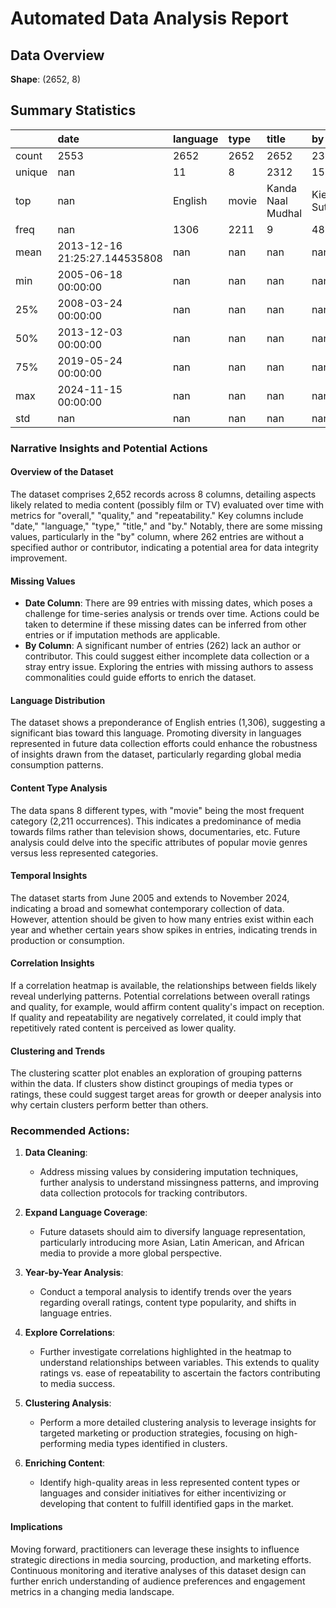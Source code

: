 # Automated Data Analysis Report

## Data Overview
**Shape**: (2652, 8)

## Summary Statistics
|        | date                          | language   | type   | title             | by                |    overall |     quality |   repeatability |
|:-------|:------------------------------|:-----------|:-------|:------------------|:------------------|-----------:|------------:|----------------:|
| count  | 2553                          | 2652       | 2652   | 2652              | 2390              | 2652       | 2652        |     2652        |
| unique | nan                           | 11         | 8      | 2312              | 1528              |  nan       |  nan        |      nan        |
| top    | nan                           | English    | movie  | Kanda Naal Mudhal | Kiefer Sutherland |  nan       |  nan        |      nan        |
| freq   | nan                           | 1306       | 2211   | 9                 | 48                |  nan       |  nan        |      nan        |
| mean   | 2013-12-16 21:25:27.144535808 | nan        | nan    | nan               | nan               |    3.04751 |    3.20928  |        1.49472  |
| min    | 2005-06-18 00:00:00           | nan        | nan    | nan               | nan               |    1       |    1        |        1        |
| 25%    | 2008-03-24 00:00:00           | nan        | nan    | nan               | nan               |    3       |    3        |        1        |
| 50%    | 2013-12-03 00:00:00           | nan        | nan    | nan               | nan               |    3       |    3        |        1        |
| 75%    | 2019-05-24 00:00:00           | nan        | nan    | nan               | nan               |    3       |    4        |        2        |
| max    | 2024-11-15 00:00:00           | nan        | nan    | nan               | nan               |    5       |    5        |        3        |
| std    | nan                           | nan        | nan    | nan               | nan               |    0.76218 |    0.796743 |        0.598289 |## Narrative
### Narrative Insights and Potential Actions

#### Overview of the Dataset
The dataset comprises 2,652 records across 8 columns, detailing aspects likely related to media content (possibly film or TV) evaluated over time with metrics for "overall," "quality," and "repeatability." Key columns include "date," "language," "type," "title," and "by." Notably, there are some missing values, particularly in the "by" column, where 262 entries are without a specified author or contributor, indicating a potential area for data integrity improvement.

#### Missing Values
- **Date Column**: There are 99 entries with missing dates, which poses a challenge for time-series analysis or trends over time. Actions could be taken to determine if these missing dates can be inferred from other entries or if imputation methods are applicable.
- **By Column**: A significant number of entries (262) lack an author or contributor. This could suggest either incomplete data collection or a stray entry issue. Exploring the entries with missing authors to assess commonalities could guide efforts to enrich the dataset.

#### Language Distribution
The dataset shows a preponderance of English entries (1,306), suggesting a significant bias toward this language. Promoting diversity in languages represented in future data collection efforts could enhance the robustness of insights drawn from the dataset, particularly regarding global media consumption patterns.

#### Content Type Analysis
The data spans 8 different types, with "movie" being the most frequent category (2,211 occurrences). This indicates a predominance of media towards films rather than television shows, documentaries, etc. Future analysis could delve into the specific attributes of popular movie genres versus less represented categories.

#### Temporal Insights
The dataset starts from June 2005 and extends to November 2024, indicating a broad and somewhat contemporary collection of data. However, attention should be given to how many entries exist within each year and whether certain years show spikes in entries, indicating trends in production or consumption.

#### Correlation Insights
If a correlation heatmap is available, the relationships between fields likely reveal underlying patterns. Potential correlations between overall ratings and quality, for example, would affirm content quality's impact on reception. If quality and repeatability are negatively correlated, it could imply that repetitively rated content is perceived as lower quality.

#### Clustering and Trends
The clustering scatter plot enables an exploration of grouping patterns within the data. If clusters show distinct groupings of media types or ratings, these could suggest target areas for growth or deeper analysis into why certain clusters perform better than others. 

### Recommended Actions:
1. **Data Cleaning**:
   - Address missing values by considering imputation techniques, further analysis to understand missingness patterns, and improving data collection protocols for tracking contributors.
   
2. **Expand Language Coverage**:
   - Future datasets should aim to diversify language representation, particularly introducing more Asian, Latin American, and African media to provide a more global perspective.

3. **Year-by-Year Analysis**:
   - Conduct a temporal analysis to identify trends over the years regarding overall ratings, content type popularity, and shifts in language entries.

4. **Explore Correlations**:
   - Further investigate correlations highlighted in the heatmap to understand relationships between variables. This extends to quality ratings vs. ease of repeatability to ascertain the factors contributing to media success.

5. **Clustering Analysis**:
   - Perform a more detailed clustering analysis to leverage insights for targeted marketing or production strategies, focusing on high-performing media types identified in clusters.

6. **Enriching Content**:
   - Identify high-quality areas in less represented content types or languages and consider initiatives for either incentivizing or developing that content to fulfill identified gaps in the market.

#### Implications
Moving forward, practitioners can leverage these insights to influence strategic directions in media sourcing, production, and marketing efforts. Continuous monitoring and iterative analyses of this dataset design can further enrich understanding of audience preferences and engagement metrics in a changing media landscape.